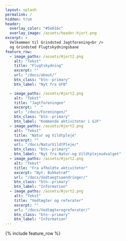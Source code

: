 ```yaml
---
layout: splash
permalink: /
hidden: true
header:
  overlay_color: "#5e616c"
  overlay_image: /assets/header-hjort.png
excerpt: >
  Velkommen til Grindsted Jagtforening<br />
  og Grindsted Flugtskydningsbane
feature_row:
  - image_paths: /assets/Hjort2.png
    alt: "Tekst"
    title: "Flugtskydning"
    excerpt: ""
    url: "/docs/about/"
    btn_class: "btn--primary"
    btn_label: "Nyt fra GFB" 

  - image_paths: /assets/Hjort2.png
    alt: "Tekst"
    title: "Jagtforeningen"
    excerpt: "  "
    url: "/docs/Foreningen/"
    btn_class: "btn--primary"
    btn_label: "Kommende aktiviteter i GJF" 
  - image_paths: /assets/Hjort2.png
    alt: "Tekst"
    title: "Natur og Vildtpleje"
    excerpt: ""
    url: "/docs/NaturVildtPleje/"
    btn_class: "btn--primary"
    btn_label: "Nyt fra Natur-og Vildtplejeudvalget"   
  - image_paths: /assets/Hjort2.png
    alt: "Tekst"
    title: "Fra afholdte aktiviteter"
    excerpt: "Nyt: Bukketræf"
    url: "/docs/Vedtaegtsaendringer/"
    btn_class: "btn--primary"
    btn_label: "Information" 
  - image_paths: /assets/Hjort2.png
    alt: "Tekst"
    title: "Vedtægter og referater"
    excerpt: ""
    url: "/docs/Vedtægterogreferater/"
    btn_class: "btn--primary"
    btn_label: "Information" 
---
```


{% include feature_row %}

